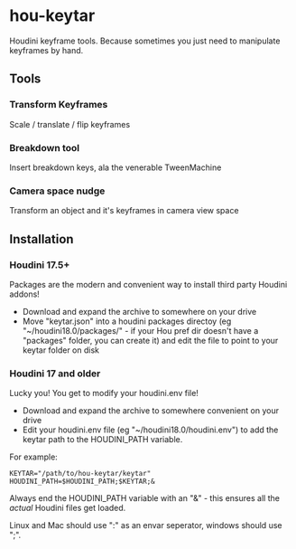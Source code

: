 # hou-keytar
Houdini keyframe tools. Because sometimes you just need to manipulate keyframes by hand.


## Tools
### Transform Keyframes
Scale / translate / flip keyframes

### Breakdown tool
Insert breakdown keys, ala the venerable TweenMachine

### Camera space nudge
Transform an object and it's keyframes in camera view space

## Installation

### Houdini 17.5+
Packages are the modern and convenient way to install third party Houdini addons!
* Download and expand the archive to somewhere on your drive
* Move "keytar.json" into a houdini packages directoy (eg "~/houdini18.0/packages/" - if your Hou pref dir doesn't have
a "packages" folder, you can create it)
and edit the file to point to your keytar folder on disk

### Houdini 17 and older
Lucky you! You get to modify your houdini.env file!
* Download and expand the archive to somewhere convenient on your drive
* Edit your houdini.env file (eg "~/houdini18.0/houdini.env") to add the keytar path to the HOUDINI_PATH variable.

For example:

```
KEYTAR="/path/to/hou-keytar/keytar"
HOUDINI_PATH=$HOUDINI_PATH;$KEYTAR;&
```

Always end the HOUDINI_PATH variable with an "&" - this ensures all the *actual* Houdini files get loaded.

Linux and Mac should use ":" as an envar seperator, windows should use ";".